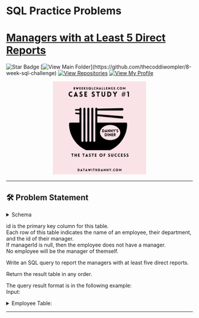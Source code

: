# SQL Practice Problems

# [Managers with at Least 5 Direct Reports](https://leetcode.com/problems/managers-with-at-least-5-direct-reports)
![Star Badge](https://img.shields.io/static/v1?label=%F0%9F%8C%9F&message=If%20Useful&style=style=flat&color=BC4E99)
[![View Main Folder](https://img.shields.io/badge/View-Main_Folder-971901?)](https://github.com/thecoddiwompler/8-week-sql-challenge)
[![View Repositories](https://img.shields.io/badge/View-My_Repositories-blue?logo=GitHub)](https://github.com/thecoddiwompler?tab=repositories)
[![View My Profile](https://img.shields.io/badge/View-My_Profile-green?logo=GitHub)](https://github.com/thecoddiwompler)


<p align="center">
<img src="https://github.com/thecoddiwompler/8-week-sql-challenge/blob/main/IMG/diner.png" width=50% height=50%>

---

## 🛠️ Problem Statement

>
<details>
 <summary>
  Schema
 </summary>
+-------------+---------+  <br />
| Column Name | Type    |  <br />
+-------------+---------+  <br />
| id          | int     |  <br />
| name        | varchar |  <br />
| department  | varchar |  <br />
| managerId   | int     |  <br />
+-------------+---------+  <br />
</details>

id is the primary key column for this table.  
Each row of this table indicates the name of an employee, their department, and the id of their manager.  
If managerId is null, then the employee does not have a manager.  
No employee will be the manager of themself.  
 

Write an SQL query to report the managers with at least five direct reports.  

Return the result table in any order.  

The query result format is in the following example:  
  Input: 

 <details>
<summary>
Employee Table:
</summary>
+-----+-------+------------+-----------+  
| id  | name  | department | managerId |  
+-----+-------+------------+-----------+  
| 101 | John  | A          | None      |  
| 102 | Dan   | A          | 101       |  
| 103 | James | A          | 101       |  
| 104 | Amy   | A          | 101       |  
| 105 | Anne  | A          | 101       |  
| 106 | Ron   | B          | 101       |  
+-----+-------+------------+-----------+  
Output:   
+------+  
| name |  
+------+  
| John |  
+------+  

</details>

---
